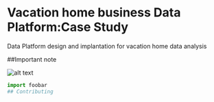 # Vacation home business Data Platform:Case Study 
Data Platform design and implantation for vacation home data analysis

##Important note

![alt text]((https://github.com/ashish570/CG_assgnmt/blob/main/dataPlatformDesign.jpg)https://github.com/ashish570/CG_assgnmt/blob/main/dataPlatformDesign.jpg)

```python
import foobar
## Contributing
